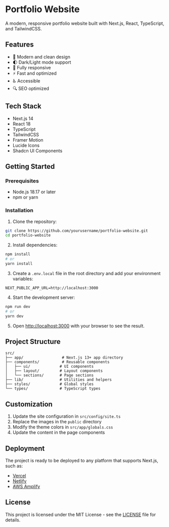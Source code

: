 # Portfolio Website

A modern, responsive portfolio website built with Next.js, React, TypeScript, and TailwindCSS.

## Features

- 🎨 Modern and clean design
- 🌓 Dark/Light mode support
- 📱 Fully responsive
- ⚡ Fast and optimized
- ♿ Accessible
- 🔍 SEO optimized

## Tech Stack

- Next.js 14
- React 18
- TypeScript
- TailwindCSS
- Framer Motion
- Lucide Icons
- Shadcn UI Components

## Getting Started

### Prerequisites

- Node.js 18.17 or later
- npm or yarn

### Installation

1. Clone the repository:
```bash
git clone https://github.com/yourusername/portfolio-website.git
cd portfolio-website
```

2. Install dependencies:
```bash
npm install
# or
yarn install
```

3. Create a `.env.local` file in the root directory and add your environment variables:
```env
NEXT_PUBLIC_APP_URL=http://localhost:3000
```

4. Start the development server:
```bash
npm run dev
# or
yarn dev
```

5. Open [http://localhost:3000](http://localhost:3000) with your browser to see the result.

## Project Structure

```
src/
├── app/                 # Next.js 13+ app directory
├── components/          # Reusable components
│   ├── ui/             # UI components
│   ├── layout/         # Layout components
│   └── sections/       # Page sections
├── lib/                # Utilities and helpers
├── styles/             # Global styles
└── types/              # TypeScript types
```

## Customization

1. Update the site configuration in `src/config/site.ts`
2. Replace the images in the `public` directory
3. Modify the theme colors in `src/app/globals.css`
4. Update the content in the page components

## Deployment

The project is ready to be deployed to any platform that supports Next.js, such as:

- [Vercel](https://vercel.com)
- [Netlify](https://netlify.com)
- [AWS Amplify](https://aws.amazon.com/amplify)

## License

This project is licensed under the MIT License - see the [LICENSE](LICENSE) file for details.
